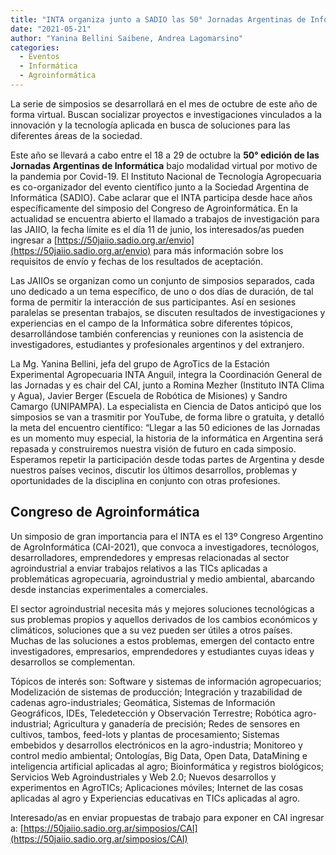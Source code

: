 ```yaml
---
title: "INTA organiza junto a SADIO las 50° Jornadas Argentinas de Informática"
date: "2021-05-21"
author: "Yanina Bellini Saibene, Andrea Lagomarsino"
categories: 
  - Eventos
  - Informática
  - Agroinformática
---
```


La serie de simposios se desarrollará en el mes de octubre de este año de forma virtual. Buscan socializar proyectos e investigaciones vinculados a la innovación y la tecnología aplicada en busca de soluciones para las diferentes áreas de la sociedad.

Este año se llevará a cabo entre el 18 a 29 de octubre la **50° edición de las Jornadas Argentinas de Informática** bajo modalidad virtual por motivo de la pandemia por Covid-19. El Instituto Nacional de Tecnología Agropecuaria es co-organizador del evento científico junto a la Sociedad Argentina de Informática (SADIO). Cabe aclarar que el INTA participa desde hace años específicamente del simposio del Congreso de Agroinformática. En la actualidad se encuentra abierto el llamado a trabajos de investigación para las JAIIO, la fecha límite es el día 11 de junio, los interesados/as pueden ingresar a [https://50jaiio.sadio.org.ar/envio](https://50jaiio.sadio.org.ar/envio) para más información sobre los requisitos de envío y fechas de los resultados de aceptación.

Las JAIIOs se organizan como un conjunto de simposios separados, cada uno dedicado a un tema específico, de uno o dos días de duración, de tal forma de permitir la interacción de sus participantes. Así en sesiones paralelas se presentan trabajos, se discuten resultados de investigaciones y experiencias en el campo de la Informática sobre diferentes tópicos, desarrollándose también conferencias y reuniones con la asistencia de investigadores, estudiantes y profesionales argentinos y del extranjero.

La Mg. Yanina Bellini, jefa del grupo de AgroTics de la Estación Experimental Agropecuaria INTA Anguil, integra la Coordinación General de las Jornadas y es chair del CAI, junto a Romina Mezher (Instituto INTA Clima y Agua), Javier Berger (Escuela de Robótica de Misiones) y Sandro Camargo (UNIPAMPA). La especialista en Ciencia de Datos anticipó que los simposios se van a trasmitir por YouTube, de forma libre o gratuita, y detalló la meta del encuentro científico: “Llegar a las 50 ediciones de las Jornadas es un momento muy especial, la historia de la informática en Argentina será repasada y construiremos nuestra visión de futuro en cada simposio.  Esperamos repetir la participación desde todas partes de Argentina y desde nuestros países vecinos, discutir los últimos desarrollos, problemas y oportunidades de la disciplina en conjunto con otras profesiones.

## Congreso de Agroinformática

Un simposio de gran importancia para el INTA es el 13º Congreso Argentino de AgroInformática (CAI-2021), que convoca a investigadores, tecnólogos, desarrolladores, emprendedores y empresas relacionadas al sector agroindustrial a enviar trabajos relativos a las TICs aplicadas a problemáticas agropecuaria, agroindustrial y medio ambiental, abarcando desde instancias experimentales a comerciales.

El sector agroindustrial necesita más y mejores soluciones tecnológicas a sus problemas propios y aquellos derivados de los cambios económicos y climáticos, soluciones que a su vez pueden ser útiles a otros países. Muchas de las soluciones a estos problemas, emergen del contacto entre investigadores, empresarios, emprendedores y estudiantes cuyas ideas y desarrollos se complementan.

Tópicos de interés son: Software y sistemas de información agropecuarios; Modelización de sistemas de producción; Integración y trazabilidad de cadenas agro-industriales; Geomática, Sistemas de Información Geográficos, IDEs, Teledetección y Observación Terrestre; Robótica agro-industrial; Agricultura y ganadería de precisión; Redes de sensores en cultivos, tambos, feed-lots y plantas de procesamiento; Sistemas embebidos y desarrollos electrónicos en la agro-industria; Monitoreo y control medio ambiental; Ontologías, Big Data, Open Data, DataMining e inteligencia artificial aplicadas al agro; Bioinformática y registros biológicos; Servicios Web Agroindustriales y Web 2.0; Nuevos desarrollos y experimentos en AgroTICs; Aplicaciones móviles; Internet de las cosas aplicadas al agro y Experiencias educativas en TICs aplicadas al agro.

Interesado/as en enviar propuestas de trabajo para exponer en CAI ingresar a: [https://50jaiio.sadio.org.ar/simposios/CAI](https://50jaiio.sadio.org.ar/simposios/CAI)

